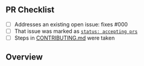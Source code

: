 <!-- 👋 Hi, thanks for sending a PR to tmdb-nexus-web! 💖.
Please fill out all fields below and make sure each item is true and [x] checked.
Otherwise we may not be able to review your PR. -->

## PR Checklist

- [ ] Addresses an existing open issue: fixes #000
- [ ] That issue was marked as [`status: accepting prs`][1]
- [ ] Steps in [CONTRIBUTING.md][2] were taken

## Overview

<!-- Description of what is changed and how the code change does that. -->

[1]: https://github.com/timelessco/tmdb-nexus-web/issues?q=is%3Aopen+is%3Aissue+label%3A%22status%3A+accepting+prs%22
[2]: https://github.com/timelessco/tmdb-nexus-web/blob/main/.github/CONTRIBUTING.md

